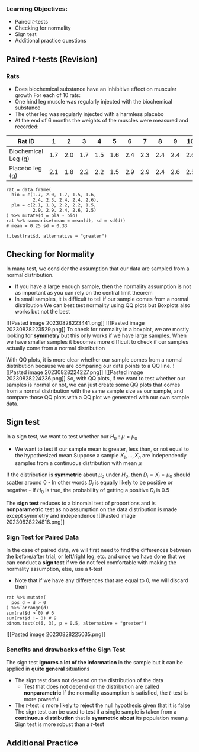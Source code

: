 
### Learning Objectives:
- Paired $t$-tests
- Checking for normality
- Sign test
- Additional practice questions

## Paired $t$-tests (Revision)
### Rats
- Does biochemical substance have an inhibitive effect on muscular growth
For each of 10 rats:
- One hind leg muscle was regularly injected with the biochemical substance
- The other leg was regularly injected with a harmless placebo
- At the end of 6 months the weights of the muscles were measured and recorded:

| Rat ID              | 1   | 2   | 3   | 4   | 5   | 6   | 7   | 8   | 9   | 10  |
| ------------------- | --- | --- | --- | --- | --- | --- | --- | --- | --- | --- |
| Biochemical Leg (g) |   1.7  |  2.0   |  1.7   |  1.5   | 1.6    |  2.4   |  2.3   | 2.4    |  2.4   |  2.6   |
| Placebo leg (g)                    |   2.1  |    1.8 |  2.2   |  2.2   | 1.5    |  2.9   |   2.9  |   2.4  |  2.6   | 2.5    |
```
rat = data.frame(
  bio = c(1.7, 2.0, 1.7, 1.5, 1.6, 
          2.4, 2.3, 2.4, 2.4, 2.6),
  pla = c(2.1, 1.8, 2.2, 2.2, 1.5, 
          2.9, 2.9, 2.4, 2.6, 2.5)
) %>% mutate(d = pla - bio)
rat %>% summarise(mean = mean(d), sd = sd(d))
# mean = 0.25 sd = 0.33

t.test(rat$d, alternative = "greater")
```

## Checking for Normality
In many test, we consider the assumption that our data are sampled from a normal distribution.
- If you have a large enough sample, then the normality assumption is not as important as you can rely on the central limit theorem
- In small samples, it is difficult to tell if our sample comes from a normal distribution
We can best test normality using QQ plots but Boxplots also works but not the best

![[Pasted image 20230828223441.png]]
![[Pasted image 20230828223529.png]]
To check for normality in a boxplot, we are mostly looking for **symmetry** but this only works if we have large samples. When we have smaller samples it becomes more difficult to check if our samples actually come from a normal distribution

With QQ plots, it is more clear whether our sample comes from a normal distribution because we are comparing our data points to a QQ line.
![[Pasted image 20230828224227.png]]
![[Pasted image 20230828224236.png]]
So, with QQ plots, if we want to test whether our samples is normal or not, we can just create some QQ plots that comes from a normal distribution with the same sample size as our sample, and compare those QQ plots with a QQ plot we generated with our own sample data.
## Sign test
In a sign test, we want to test whether our $H_0 : \mu = \mu_0$
- We want to test if our sample mean is greater, less than, or not equal to the hypothesized mean
Suppose a sample $X_1, ..., X_n$ are independently samples from a continuous distribution with mean $\mu$

If the distribution is **symmetric** about $\mu_0$ under $H_0$, then $D_i = X_i = \mu_0$ should scatter around 0
	- In other words $D_i$ is equally likely to be positive or negative
	- If $H_0$ is true, the probability of getting a positive $D_i$ is $0.5$

The **sign test** reduces to a binomial test of proportions and is **nonparametric** test as no assumption on the data distribution is made except symmetry and independence
![[Pasted image 20230828224816.png]]

### Sign Test for Paired Data
In the case of paired data, we will first need to find the differences between the before/after trial, or left/right leg, etc. and once we have done that we can conduct a **sign test** if we do not feel comfortable with making the normality assumption, else, use a t-test
- Note that if we have any differences that are equal to 0, we will discard them
```
rat %>% mutate(
  pos_d = d > 0
) %>% arrange(d)
sum(rat$d > 0) # 6
sum(rat$d != 0) # 9
binom.test(c(6, 3), p = 0.5, alternative = "greater")
```
![[Pasted image 20230828225035.png]]

### Benefits and drawbacks of the Sign Test
The sign test **ignores a lot of the information** in the sample but it can be applied in **quite general** situations
- The sign test does not depend on the distribution of the data
	- Test that does not depend on the distribution are called **nonparametric**
If the normality assumption is satisfied, the $t$-test is more powerful
- The $t$-test is more likely to reject the null hypothesis given that it is false
The sign test can be used to test if a single sample is taken from a **continuous distribution** that is **symmetric about** its population mean $\mu$
Sign test is more robust than a $t$-test
## Additional Practice 